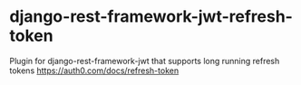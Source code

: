 # django-rest-framework-jwt-refresh-token
Plugin for django-rest-framework-jwt that supports long running refresh tokens https://auth0.com/docs/refresh-token
